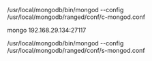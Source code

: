 /usr/local/mongodb/bin/mongod --config /usr/local/mongodb/ranged/conf/c-mongod.conf


mongo 192.168.29.134:27117

/usr/local/mongodb/bin/mongod --config /usr/local/mongodb/ranged/conf/s-mongod.conf




